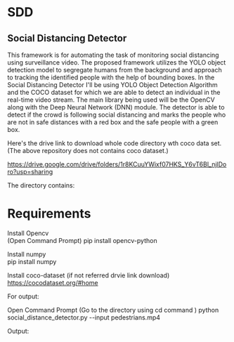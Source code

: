 # SDD
## Social Distancing Detector   
This framework is for automating the task of monitoring social distancing using surveillance video. The proposed framework utilizes the YOLO object detection model to segregate humans from the background and approach to tracking the identified people with the help of bounding boxes. In the Social Distancing Detector I'll be using YOLO Object Detection Algorithm and the COCO dataset for which we are able to detect an individual in the real-time video stream. The main library being used will be the OpenCV along with the Deep Neural Network (DNN) module. The detector is able to detect if the crowd is following social distancing and marks the people who are not in safe distances with a red box and the safe people with a green box.



Here's the drive link to download whole code directory wth coco data set. (The above repository does not contains coco dataset.)

https://drive.google.com/drive/folders/1r8KCuuYWixf07HKS_Y6vT6Bl_njlDoro?usp=sharing    

The directory contains:
 
 
 
 
# Requirements

Install Opencv       
(Open Command Prompt)
pip install opencv-python

Install numpy   
pip install numpy   

Install coco-dataset (if not referred drvie link download)   
https://cocodataset.org/#home    




For output:

Open Command Prompt 
(Go to the directory using cd command )
python social_distance_detector.py --input pedestrians.mp4


Output:

